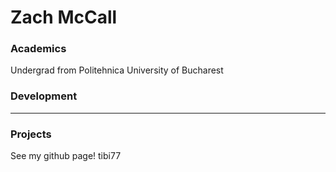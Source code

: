 # Zach McCall

### Academics

Undergrad from Politehnica University of Bucharest

### Development

-----


### Projects

See my github page! tibi77
